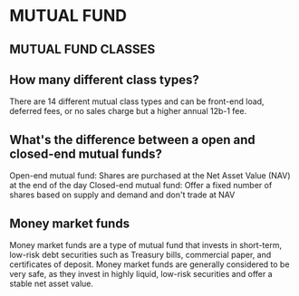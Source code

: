 # MUTUAL FUND

## MUTUAL FUND CLASSES

## How many different class types?

There are 14 different mutual class types and can be front-end
load, deferred fees, or no sales charge but a higher annual
12b-1 fee.

## What's the difference between a open and closed-end mutual funds?

Open-end mutual fund: Shares are purchased at the Net
Asset Value (NAV) at the end of the day
Closed-end mutual fund: Offer a fixed number of shares
based on supply and demand and don't trade at NAV

## Money market funds

Money market funds are a type of mutual fund that invests in short-term, low-risk debt securities such as Treasury bills, commercial paper, and certificates of deposit. Money market funds are generally considered to be very safe, as they invest in highly liquid, low-risk securities and offer a stable net asset value.